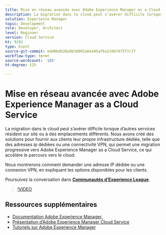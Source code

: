 ```yaml
---
title: Mise en réseau avancée avec Adobe Experience Manager as a Cloud Service
description: La migration dans le cloud peut s’avérer difficile lorsque d’autres services résident sur site ou à des emplacements différents. Nous avons créé des solutions pour fournir aux clients leur propre infrastructure dédiée, telle que des adresses ip dédiées ou une connectivité VPN, qui permet une migration progressive vers Adobe Experience Manager as a Cloud Service, ce qui accélère le parcours vers le cloud.
solution: Experience Manager
topic: Development
role: Developer, Architect
level: Beginner
version: Cloud Service
kt: 9192
type: Event
source-git-commit: edd0bdb28a9b3d065a64a95af6a216b747577c77
workflow-type: tm+mt
source-wordcount: '185'
ht-degree: 12%

---
```


# Mise en réseau avancée avec Adobe Experience Manager as a Cloud Service

La migration dans le cloud peut s’avérer difficile lorsque d’autres services résident sur site ou à des emplacements différents.  Nous avons créé des solutions pour fournir aux clients leur propre infrastructure dédiée, telle que des adresses ip dédiées ou une connectivité VPN, qui permet une migration progressive vers Adobe Experience Manager as a Cloud Service, ce qui accélère le parcours vers le cloud.

Nous montrerons comment demander une adresse IP dédiée ou une connexion VPN, en expliquant les options disponibles pour les clients.

Poursuivez la conversation dans **[Communautés d’Experience League](https://adobe.ly/3EUTdAo)**.

>[!VIDEO](https://video.tv.adobe.com/v/337898/?quality=12&learn=on&hidetitle=true)

## Ressources supplémentaires

- [Documentation Adobe Experience Manager ](https://experienceleague.adobe.com/docs/experience-manager-cloud-service.html?lang=fr)
- [Présentation d’Adobe Experience Manager Cloud Service](https://experienceleague.adobe.com/docs/experience-manager-cloud-service/overview/home.html?lang=fr)
- [Tutoriels sur Adobe Experience Manager](https://experienceleague.adobe.com/docs/experience-manager-tutorials.html?lang=fr)
